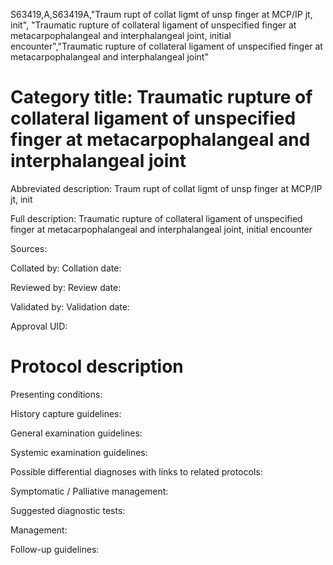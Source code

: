 S63419,A,S63419A,"Traum rupt of collat ligmt of unsp finger at MCP/IP jt, init", "Traumatic rupture of collateral ligament of unspecified finger at metacarpophalangeal and interphalangeal joint, initial encounter","Traumatic rupture of collateral ligament of unspecified finger at metacarpophalangeal and interphalangeal joint"
# Category title: Traumatic rupture of collateral ligament of unspecified finger at metacarpophalangeal and interphalangeal joint

Abbreviated description: Traum rupt of collat ligmt of unsp finger at MCP/IP jt, init

Full description: Traumatic rupture of collateral ligament of unspecified finger at metacarpophalangeal and interphalangeal joint, initial encounter

Sources:

Collated by:
Collation date:

Reviewed by:
Review date:

Validated by:
Validation date:

Approval UID:

# Protocol description

Presenting conditions:

History capture guidelines:

General examination guidelines:

Systemic examination guidelines:

Possible differential diagnoses with links to related protocols:

Symptomatic / Palliative management:

Suggested diagnostic tests:

Management:

Follow-up guidelines:

